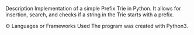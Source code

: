 Description
Implementation of a simple Prefix Trie in Python. It allows for insertion, search, and checks if a string in the Trie starts with a prefix.

⚙️ Languages or Frameworks Used
The program was created with Python3.